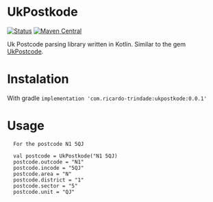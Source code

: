 UkPostkode
========

[![Status](https://github.com/RicardoTrindade/UkPostkode/workflows/Build/badge.svg)](https://github.com/RicardoTrindade/UkPostkode/workflows/Build/badge.svg)
[![Maven Central](https://maven-badges.herokuapp.com/maven-central/com.ricardo-trindade/ukpostkode/badge.svg)](https://maven-badges.herokuapp.com/maven-central/com.ricardo-trindade/ukpostkode)


Uk Postcode parsing library written in Kotlin. Similar to the gem [UkPostcode](https://github.com/threedaymonk/uk_postcode/).

# Instalation

With gradle
` implementation 'com.ricardo-trindade:ukpostkode:0.0.1' `

# Usage
```
  For the postcode N1 5QJ   
  
  val postcode = UkPostkode("N1 5QJ)
  postcode.outcode = "N1"
  postcode.incode = "5QJ"
  postcode.area = "N"
  postcode.district = "1"
  postcode.sector = "5"
  postcode.unit = "QJ"

```